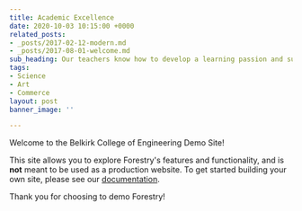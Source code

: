 ```yaml
---
title: Academic Excellence
date: 2020-10-03 10:15:00 +0000
related_posts:
- _posts/2017-02-12-modern.md
- _posts/2017-08-01-welcome.md
sub_heading: Our teachers know how to develop a learning passion and sustain it.
tags:
- Science
- Art
- Commerce
layout: post
banner_image: ''

---
```

Welcome to the Belkirk College of Engineering Demo Site!

This site allows you to explore Forestry's features and functionality, and is **not** meant to be used as a production website. To get started building your own site, please see our [documentation](https://forestry.io/docs/).

Thank you for choosing to demo Forestry!